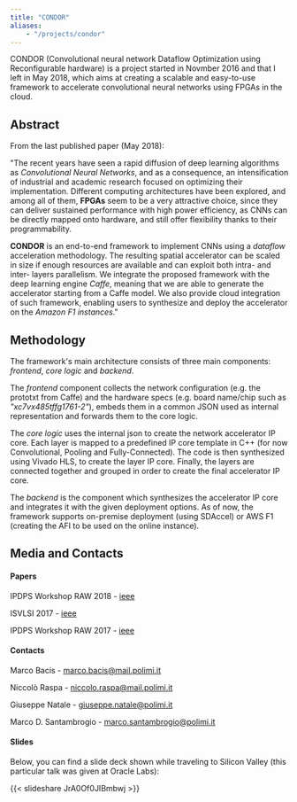 ```yaml
---
title: "CONDOR"
aliases:
    - "/projects/condor"
---
```


CONDOR (Convolutional neural network Dataflow Optimization using Reconfigurable hardware) is a project started in Novmber 2016 and that I left in May 2018, which aims at creating a scalable and easy-to-use framework to accelerate convolutional neural networks using FPGAs in the cloud.

## Abstract

From the last published paper (May 2018):

"The recent years have seen a rapid diffusion of deep learning algorithms as *Convolutional Neural Networks*, and as a consequence, an intensification of industrial and academic research focused on optimizing their implementation.
Different computing architectures have been explored, and among all of them, **FPGAs** seem to be a very attractive choice, since they can deliver sustained performance with high power efficiency, as CNNs can be directly mapped onto hardware, and still offer flexibility thanks to their programmability.

**CONDOR** is an end-to-end framework to implement CNNs using a *dataflow* acceleration methodology.
The resulting spatial accelerator can be scaled in size if enough resources are available and can exploit both intra- and inter- layers parallelism.
We integrate the proposed framework with the deep learning engine *Caffe*, meaning that we are able to generate the accelerator starting from a Caffe model.
We also provide cloud integration of such framework, enabling users to synthesize and deploy the accelerator on the *Amazon F1 instances*."

## Methodology

The framework's main architecture consists of three main components: *frontend*, *core logic* and *backend*.


The *frontend* component collects the network configuration (e.g. the prototxt from Caffe) and the hardware specs (e.g. board name/chip such as *"xc7vx485tffg1761-2"*), embeds them in a common JSON used as internal representation and forwards them to the core logic.

The *core logic* uses the internal json to create the network accelerator IP core.
Each layer is mapped to a predefined IP core template in C++ (for now Convolutional, Pooling and Fully-Connected).
The code is then synthesized using Vivado HLS, to create the layer IP core.
Finally, the layers are connected together and grouped in order to create the final accelerator IP core.

The *backend* is the component which synthesizes the accelerator IP core and integrates it with the given deployment options.
As of now, the framework supports on-premise deployment (using SDAccel) or AWS F1 (creating the AFI to be used on the online instance).

## Media and Contacts

#### Papers

IPDPS Workshop RAW 2018 - [ieee](https://ieeexplore.ieee.org/document/8425400/)

ISVLSI 2017 - [ieee](https://ieeexplore.ieee.org/document/7987594/)

IPDPS Workshop RAW 2017 - [ieee](https://ieeexplore.ieee.org/document/7965030/)

#### Contacts

Marco Bacis - marco.bacis@mail.polimi.it

Niccolò Raspa - niccolo.raspa@mail.polimi.it

Giuseppe Natale - giuseppe.natale@polimi.it

Marco D. Santambrogio - marco.santambrogio@polimi.it

#### Slides

Below, you can find a slide deck shown while traveling to Silicon Valley (this particular talk was given at Oracle Labs): 

{{< slideshare JrA0Of0JIBmbwj >}}